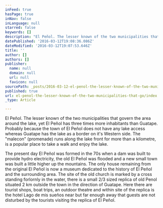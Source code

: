```yaml
---
inFeed: true
hasPage: true
inNav: false
inLanguage: null
starred: false
keywords: []
description: "El Peñol. The lesser known of the two municipalities that govern the area around the lake, yet El Peñol has three times more inhabitants than Guatape. Probably because the town of El Peñol does not have any lake access whereas Guatape has the lake as a border on it's Western side. The \"malecon\" (promenade) runs along the lake front for more than a kilometre, is a popular place to take a walk and enjoy the lake."
datePublished: '2016-03-12T19:08:36.086Z'
dateModified: '2016-03-12T19:07:53.646Z'
title: ''
author: []
authors: []
publisher:
  name: null
  domain: null
  url: null
  favicon: null
sourcePath: _posts/2016-03-12-el-penol-the-lesser-known-of-the-two-municipalities-that-go.md
published: true
url: el-penol-the-lesser-known-of-the-two-municipalities-that-go/index.html
_type: Article

---
```

El Peñol. The lesser known of the two municipalities that govern the area around the lake, yet El Peñol has three times more inhabitants than Guatape. Probably because the town of El Peñol does not have any lake access whereas Guatape has the lake as a border on it's Western side. The "malecon" (promenade) runs along the lake front for more than a kilometre, is a popular place to take a walk and enjoy the lake.

The present day El Peñol was formed in the 70s when a dam was built to provide hydro electricity, the old El Peñol was flooded and a new small town was built a little higher up the mountains. The only house remaining from the original El Peñol is now a museum dedicated to the history of El Peñol and the surrounding area. The site of the old church is marked by a cross standing forlornly in the water, there is a small 2/3 sized replica of old Penol situated 2 km outside the town in the direction of Guatape. Here there are tourist shops, boat trips, an outdoor theatre and within site of the replica is the hotel Lago de mis sueños near but far enough away that guests are not disturbed by the tourists visiting the replica of El Peñol.